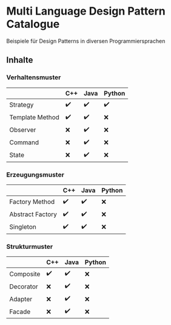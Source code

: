 # Multi Language Design Pattern Catalogue
Beispiele für Design Patterns in diversen Programmiersprachen

## Inhalte
### Verhaltensmuster
| | C++ | Java | Python |
| ------ | ------ | ------ | ------ |
| Strategy | ✔️ | ✔️ | ✔️ |
| Template Method | ✔️ | ✔️ | ❌ |
| Observer | ❌ | ✔️ | ❌ |
| Command | ❌ | ✔️ | ❌ |
| State | ❌ | ✔️ | ❌ |

### Erzeugungsmuster
| | C++ | Java | Python |
| ------ | ------ | ------ | ------ |
| Factory Method | ✔️ | ✔️ | ❌ |
| Abstract Factory | ✔️ | ✔️ | ❌ |
| Singleton | ✔️ | ✔️ | ❌ |

### Strukturmuster
| | C++ | Java | Python |
| ------ | ------ | ------ | ------ |
| Composite | ✔️ | ✔️ | ❌ |
| Decorator | ❌ | ✔️ | ❌ |
| Adapter | ❌ | ✔️ | ❌ |
| Facade | ❌ | ✔️ | ❌ |

